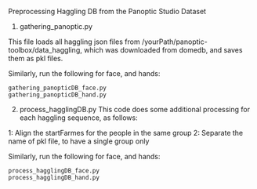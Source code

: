 Preprocessing Haggling DB from the Panoptic Studio Dataset 

1. gathering_panoptic.py 

This file loads all haggling json files from /yourPath/panoptic-toolbox/data_haggling, which was downloaded from domedb, 
and saves them as pkl files.

Similarly, run the following for face, and hands:
```
gathering_panopticDB_face.py
gathering_panopticDB_hand.py
```

2. process_hagglingDB.py 
This code does some additional processing for each haggling sequence, as follows:

1: Align the startFarmes for the people in the same group
2: Separate the name of pkl file, to have a single group only


Similarly, run the following for face, and hands:
```
process_hagglingDB_face.py 
process_hagglingDB_hand.py
```